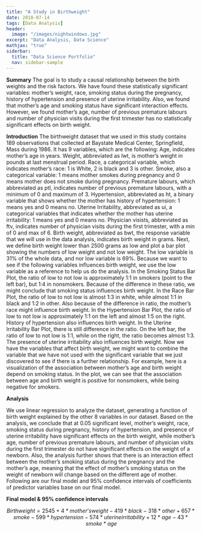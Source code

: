 ```yaml
---
title: "A Study in Birthweight"
date: 2018-07-14
tags: [Data Analysis]
header:
  image: "/images/nightwindows.jpg"
excerpt: "Data Analysis, Data Science"
mathjax: "true"
siderbar:
  title: "Data Science Portfolio"
  nav: sidebar-sample
---
```

**Summary**
The goal is to study a causal relationship between the birth weights and the risk factors. We have found these statistically significant variables: mother’s weight, race, smoking status during the pregnancy, history of hypertension and presence of uterine irritability. Also, we found that mother’s age and smoking status have significant interaction effects. However, we found mother’s age, number of previous premature labours and number of physician visits during the first trimester has no statistically significant effects on birth weight.

**Introduction**
The birthweight dataset that we used in this study contains 189 observations that collected at Baystate Medical Center, Springfield, Mass during 1986. It has 9 variables, which are the following:
Age, indicates mother’s age in years.
Weight, abbreviated as lwt, is mother’s weight in pounds at last menstrual period.
Race, a categorical variable, which indicates mother’s race: 1 is White, 2 is black and 3 is other.
Smoke, also a categorical variable: 1 means mother smokes during pregnancy and 0 means mother does not smoke during pregnancy.
Premature labours, which abbreviated as ptl, indicates number of previous premature labours, with a minimum of 0 and maximum of  3.
Hypertension, abbreviated as ht, a binary variable that shows whether the mother has history of hypertension: 1 means yes and 0 means no.
Uterine Irritability, abbreviated as ui, a categorical variables that indicates whether the mother has uterine irritability: 1 means yes and 0 means no.
Physician visists, abbreviated as ftv, indicates number of physician visits during the first trimester, with a min of 0 and max of 6.
Birth weight, abbreviated as bwt, the response variable that we will use in the data analysis, indicates birth weight in grams.
Next, we define birth weight lower than 2500 grams as low and plot a bar plot showing the numbers of low weight and not low weight. The low variable is 31% of the whole data, and nor low variable is 69%. Because we want to see if the following variables influences birth weight, we use the low variable as a reference to help us do the analysis.
In the Smoking Status Bar Plot, the ratio of low to not low is approximately 1:1 in smokers (point to the left bar), but 1:4 in nonsmokers. Because of the difference in these ratio, we might conclude that smoking status influences birth weight.
In the Race Bar Plot, the ratio of low to not low is almost 1:3 in white, while almost 1:1 in black and 1:2 in other. Also because of the difference in ratio, the mother’s race might influence birth weight.
In the Hypertension Bar Plot, the ratio of low to not low is approximately 1:1 on the left and almost 1:5 on the right. History of hypertension also influences birth weight.
In the Uterine Irritability Bar Plot, there is still difference in the ratio. On the left bar, the ratio of low to not low is 1:1, while on the right, the ratio becomes almost 1:3. The presence of uterine irritability also influences birth weight.
Now we have the variables that affect birth weight, we might want to combine the variable that we have not used with the significant variable that we just discovered to see if there is a further relationship.
For example, here is a visualization of the association between mother’s age and birth weight depend on smoking status. In the plot, we can see that the association between age and birth weight is positive for nonsmokers, while being negative for smokers.

**Analysis**

We use linear regression to analyze the dataset, generating a function of birth weight explained by the other 8 variables in our dataset. Based on the analysis, we conclude that at 0.05 significant level, mother’s weight, race, smoking status during pregnancy, history of hypertension, and presence of uterine irritability have significant effects on the birth weight, while mother’s age, number of previous premature labours, and number of physician visits during the first trimester do not have significant effects on the weight of a newborn. Also, the analysis further shows that there is an interaction effect between the mother’s smoking status during the pregnancy and the mother’s age, meaning that the effect of mother’s smoking status on the weight of newborn will change based on the different age of mother. Following are our final model and 95% confidence intervals of coefficients of predictor variables base on our final model.

**Final model & 95% confidence intervals**

$$Birthweight = 2545 + 4*mother’s weight - 419*black - 318*other + 657*smoke - 599*hypertension -574*uterine irritability + 12*age - 43*smoke*age$$
